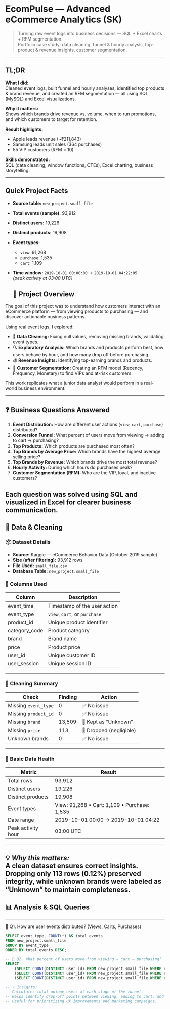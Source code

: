 

# EcomPulse — Advanced eCommerce Analytics (SK)

> Turning raw event logs into business decisions — SQL + Excel charts + RFM segmentation.  
> Portfolio case study: data cleaning, funnel & hourly analysis, top-product & revenue insights, customer segmentation.

---

## TL;DR

**What I did:**  
Cleaned event logs, built funnel and hourly analyses, identified top products & brand revenue, and created an RFM segmentation — 
all using SQL (MySQL) and Excel visualizations.

**Why it matters:**  
Shows which brands drive revenue vs. volume, when to run promotions, and which customers to target for retention.

**Result highlights:**  
- Apple leads revenue (~₹211,843)  
- Samsung leads unit sales (364 purchases)  
- 55 VIP customers (RFM = 10)

**Skills demonstrated:**  
SQL (data cleaning, window functions, CTEs), Excel charting, business storytelling.

---

## Quick Project Facts

- **Source table:** `new_project.small_file`  
- **Total events (sample):** 93,912  
- **Distinct users:** 19,226  
- **Distinct products:** 19,908  
- **Event types:**  
  - `view`: 91,268  
  - `purchase`: 1,535  
  - `cart`: 1,109  
- **Time window:** `2019-10-01 00:00:00` → `2019-10-01 04:22:05`  
  *(peak activity at 03:00 UTC)*


  ## 🧭 Project Overview

The goal of this project was to understand how customers interact with an eCommerce platform — from 
viewing products to purchasing — and discover actionable business patterns.

Using real event logs, I explored:
- 🧹 **Data Cleaning:** Fixing null values, removing missing brands, validating event types.
- 🔍 **Exploratory Analysis:** Which brands and products perform best, how users behave by hour, and how many drop off before purchasing.
- 💰 **Revenue Insights:** Identifying top-earning brands and products.
- 👥 **Customer Segmentation:** Creating an RFM model (Recency, Frequency, Monetary) to find VIPs and at-risk customers.

This work replicates what a junior data analyst would perform in a real-world business environment.

---

## ❓ Business Questions Answered

1. **Event Distribution:** How are different user actions (`view`, `cart`, `purchase`) distributed?  
2. **Conversion Funnel:** What percent of users move from viewing → adding to cart → purchasing?  
3. **Top Products:** Which products are purchased most often?  
4. **Top Brands by Average Price:** Which brands have the highest average selling price?  
5. **Top Brands by Revenue:** Which brands drive the most total revenue?  
6. **Hourly Activity:** During which hours do purchases peak?  
7. **Customer Segmentation (RFM):** Who are the VIP, loyal, and inactive customers?

Each question was solved using SQL and visualized in Excel for clearer business communication.
---

## 🧹 Data & Cleaning

### 📦 Dataset Details
- **Source:** Kaggle — eCommerce Behavior Data (October 2019 sample)
- **Size (after filtering):** 93,912 rows
- **File Used:** `small_file.csv`
- **Database Table:** `new_project.small_file`

### 🧾 Columns Used
| Column | Description |
|--------|--------------|
| event_time | Timestamp of the user action |
| event_type | `view`, `cart`, or `purchase` |
| product_id | Unique product identifier |
| category_code | Product category |
| brand | Brand name |
| price | Product price |
| user_id | Unique customer ID |
| user_session | Unique session ID |

---

### 🧼 Cleaning Summary

| Check | Finding | Action |
|--------|----------|--------|
| Missing `event_type` | 0 | ✅ No issue |
| Missing `product_id` | 0 | ✅ No issue |
| Missing `brand` | 13,509 | 🔄 Kept as “Unknown” |
| Missing `price` | 113 | 🔄 Dropped (negligible) |
| Unknown brands | 0 | ✅ No issue |

---

### 🧮 Basic Data Health

| Metric | Result |
|---------|---------|
| Total rows | 93,912 |
| Distinct users | 19,226 |
| Distinct products | 19,908 |
| Event types | View: 91,268 • Cart: 1,109 • Purchase: 1,535 |
| Date range | 2019-10-01 00:00 → 2019-10-01 04:22 |
| Peak activity hour | 03:00 UTC |

---

💡 *Why this matters:*  
A clean dataset ensures correct insights. Dropping only 113 rows (0.12%) preserved integrity, while unknown brands 
were labeled as “Unknown” to maintain completeness.
---
## 📊 Analysis & SQL Queries

---

🧮 Q1. How are user events distributed? (Views, Carts, Purchases)

```sql
SELECT event_type, COUNT(*) AS total_events
FROM new_project.small_file
GROUP BY event_type
ORDER BY total_events DESC;

-- 🧾 Q2. What percent of users move from viewing → cart → purchasing?
SELECT 
    (SELECT COUNT(DISTINCT user_id) FROM new_project.small_file WHERE event_type='view') AS total_views,
    (SELECT COUNT(DISTINCT user_id) FROM new_project.small_file WHERE event_type='cart') AS total_carts,
    (SELECT COUNT(DISTINCT user_id) FROM new_project.small_file WHERE event_type='purchase') AS total_purchases;

-- 💡 Insights:
-- Calculates total unique users at each stage of the funnel.
-- Helps identify drop-off points between viewing, adding to cart, and purchasing.
-- Useful for prioritizing UX improvements and marketing campaigns.




































